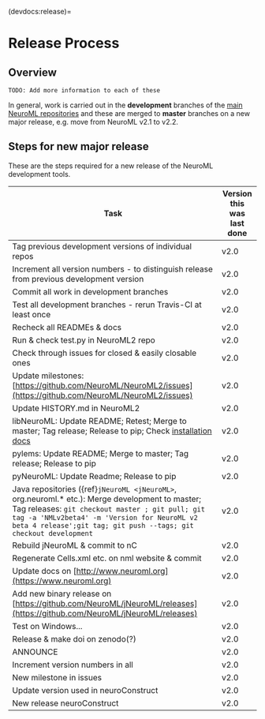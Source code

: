 (devdocs:release)=
# Release Process

## Overview

```{admonition} Needs work
TODO: Add more information to each of these
```

In general, work is carried out in the **development** branches of the [main NeuroML repositories](https://github.com/NeuroML)
and these are merged to **master** branches on a new major release, e.g. move from NeuroML v2.1 to v2.2.

## Steps for new major release

These are the steps required for a new release of the NeuroML development tools.

| Task | Version this was last done |
| --- | --- |
| Tag previous development versions of individual repos | v2.0 |
| Increment all version numbers - to distinguish release from previous development version | v2.0 |
| Commit all work in development branches | v2.0 |
| Test all development branches - rerun Travis-CI at least once | v2.0 |
| Recheck all READMEs & docs | v2.0 |
| Run & check test.py in NeuroML2 repo | v2.0 |
| Check through issues for closed & easily closable ones | v2.0 |
| Update milestones: [https://github.com/NeuroML/NeuroML2/issues](https://github.com/NeuroML/NeuroML2/issues) | v2.0 |
| Update HISTORY.md in NeuroML2 | v2.0 |
| libNeuroML:  Update README; Retest; Merge to master; Tag release; Release to pip; Check [installation docs](https://libneuroml.readthedocs.org/en/latest/install.html) | v2.0 |
| pylems: Update README; Merge to master; Tag release; Release to pip | v2.0 |
| pyNeuroML: Update Readme; Release to pip | v2.0 |
| Java repositories ({ref}`jNeuroML <jNeuroML>`, org.neuroml.* etc.): Merge development to master; Tag releases: `git checkout master ; git pull; git tag -a 'NMLv2beta4' -m 'Version for NeuroML v2 beta 4 release';git tag; git push --tags; git checkout development` | v2.0 |
| Rebuild jNeuroML & commit to nC | v2.0 |
| Regenerate Cells.xml etc. on nml website & commit | v2.0 |
| Update docs on [http://www.neuroml.org](https://www.neuroml.org) | v2.0 |
| Add new binary release on [https://github.com/NeuroML/jNeuroML/releases](https://github.com/NeuroML/jNeuroML/releases) | v2.0 |
| Test on Windows... | v2.0 |
| Release & make doi on zenodo(?) | v2.0 |
| ANNOUNCE | v2.0 |
| Increment version numbers in all | v2.0 |
| New milestone in issues | v2.0 |
| Update version used in neuroConstruct | v2.0 |
| New release neuroConstruct | v2.0 |
